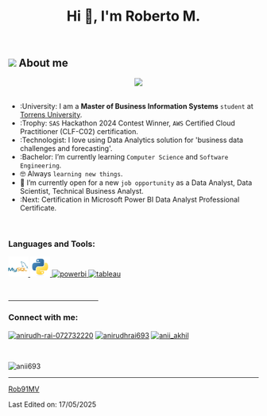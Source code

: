 
<h1 align="center">Hi 👋, I'm Roberto M.</h1>




<p align="left"> <a href="https://twitter.com/" target="blank"><img src="https://img.shields.io/twitter/follow/?logo=twitter&style=for-the-badge" alt="" /></a> </p>

## <picture><img src = "https://github.com/7oSkaaa/7oSkaaa/blob/main/Images/about_me.gif?raw=true" width = 50px></picture> About me

<picture> <img align="right" src="https://github.com/7oSkaaa/7oSkaaa/blob/main/Images/Right_Side.gif?raw=true" width = 250px></picture>

<br><br>

- :University: I am a **Master of Business Information Systems** `student` at [Torrens University](https://www.torrens.edu.au/).
- :Trophy: `SAS` Hackathon 2024 Contest Winner, `AWS` Certified Cloud Practitioner (CLF-C02) certification.
- :Technologist: I love using Data Analytics solution for 'business data challenges and forecasting'.
- :Bachelor: I’m currently learning `Computer Science` and `Software Engineering`.
- :nerd_face: Always `learning new things`.
- :thinking: I’m currently open for a new `job opportunity` as a Data Analyst, Data Scientist, Technical Business Analyst.
- :Next: Certification in Microsoft Power BI Data Analyst Professional Certificate.
<br>

<h3 align="left">Languages and Tools:</h3>
<p align="left"> <a href="https://www.mysql.com/" target="_blank" rel="noreferrer"> <img src="https://raw.githubusercontent.com/devicons/devicon/master/icons/mysql/mysql-original-wordmark.svg" alt="mysql" width="40" height="40"/> </a> <a href="https://www.python.org" target="_blank" rel="noreferrer"> <img src="https://raw.githubusercontent.com/devicons/devicon/master/icons/python/python-original.svg" alt="python" width="40" height="40"/> </a>  <a href="https://powerbi.microsoft.com/" target="_blank" rel="noreferrer"> <img src="https://upload.wikimedia.org/wikipedia/commons/c/cf/New_Power_BI_Logo.svg" alt="powerbi" width="40" height="40"/> </a> 
<a href="https://www.tableau.com/" target="_blank" rel="noreferrer"> <img src="https://play-lh.googleusercontent.com/mOnDUzDzCg17hGNgAkMAnaR8dAcT8WwyBfkKqJtSRC0MdNZ4RrNR01GK0PrgEFA_NFM=w240-h480-rw" alt="tableau" width="40" height="40"/> </a> 
</p> <br>

<hr width="36%" >

<h3 align="left">Connect with me:</h3>
<p align="left">
<a href="https://www.linkedin.com/in/robmamani/" target="blank"><img align="center" src="https://raw.githubusercontent.com/rahuldkjain/github-profile-readme-generator/master/src/images/icons/Social/linked-in-alt.svg" alt="anirudh-rai-072732220" height="30" width="40" /></a>
<a href="https://www.kaggle.com/robertomamanivilla" target="blank"><img align="center" src="https://raw.githubusercontent.com/rahuldkjain/github-profile-readme-generator/master/src/images/icons/Social/kaggle.svg" alt="anirudhrai693" height="30" width="40" /></a>
<a href="https://instagram.com/rmmniv/" target="blank"><img align="center" src="https://raw.githubusercontent.com/rahuldkjain/github-profile-readme-generator/master/src/images/icons/Social/instagram.svg" alt="anii_akhil" height="30" width="40" /></a>
</p>
<br>
<p align="left"> <img src="https://komarev.com/ghpvc/?username=anii693&label=Profile%20views&color=0e75b6&style=flat" alt="anii693" /> </p>

------


[Rob91MV](https://github.com/Rob91MV)

Last Edited on: 17/05/2025
